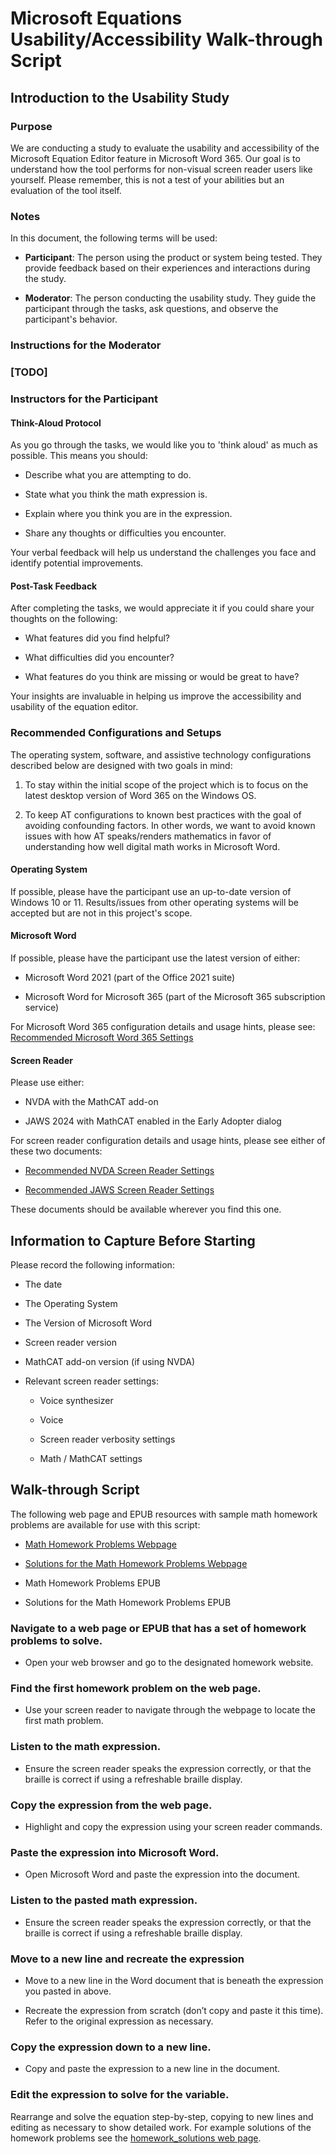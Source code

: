 # Microsoft Equations Usability/Accessibility Walk-through Script

## Introduction to the Usability Study

### Purpose

We are conducting a study to evaluate the usability and accessibility of
the Microsoft Equation Editor feature in Microsoft Word 365. Our goal is
to understand how the tool performs for non-visual screen reader users
like yourself. Please remember, this is not a test of your abilities but
an evaluation of the tool itself.

### Notes

In this document, the following terms will be used:

- **Participant**: The person using the product or system being tested.
  They provide feedback based on their experiences and interactions
  during the study.

- **Moderator**: The person conducting the usability study. They guide
  the participant through the tasks, ask questions, and observe the
  participant's behavior.

### Instructions for the Moderator

### \[TODO\]

### Instructors for the Participant

#### Think-Aloud Protocol

As you go through the tasks, we would like you to 'think aloud' as much
as possible. This means you should:

- Describe what you are attempting to do.

- State what you think the math expression is.

- Explain where you think you are in the expression.

- Share any thoughts or difficulties you encounter.

Your verbal feedback will help us understand the challenges you face and
identify potential improvements.

#### Post-Task Feedback

After completing the tasks, we would appreciate it if you could share
your thoughts on the following:

- What features did you find helpful?

- What difficulties did you encounter?

- What features do you think are missing or would be great to have?

Your insights are invaluable in helping us improve the accessibility and
usability of the equation editor.

### Recommended Configurations and Setups

The operating system, software, and assistive technology configurations
described below are designed with two goals in mind:

1.  To stay within the initial scope of the project which is to focus on
    the latest desktop version of Word 365 on the Windows OS.

2.  To keep AT configurations to known best practices with the goal of
    avoiding confounding factors. In other words, we want to avoid known
    issues with how AT speaks/renders mathematics in favor of
    understanding how well digital math works in Microsoft Word.

#### Operating System

If possible, please have the participant use an up-to-date version of
Windows 10 or 11. Results/issues from other operating systems will be
accepted but are not in this project's scope.

#### Microsoft Word

If possible, please have the participant use the latest version of
either:

- Microsoft Word 2021 (part of the Office 2021 suite)

- Microsoft Word for Microsoft 365 (part of the Microsoft 365
  subscription service)

For Microsoft Word 365 configuration details and usage hints, please see:
[Recommended Microsoft Word 365 Settings](recommended_word_365_settings.md)

#### Screen Reader

Please use either:

- NVDA with the MathCAT add-on

- JAWS 2024 with MathCAT enabled in the Early Adopter dialog

For screen reader configuration details and usage hints, please see either of these
two documents:

- [Recommended NVDA Screen Reader Settings](recommended_nvda_settings.md)

- [Recommended JAWS Screen Reader Settings](recommended_jaws_settings.md)

These documents should be available wherever you find this one.

## Information to Capture Before Starting

Please record the following information:

- The date

- The Operating System

- The Version of Microsoft Word

- Screen reader version

- MathCAT add-on version (if using NVDA)

- Relevant screen reader settings:

  - Voice synthesizer

  - Voice

  - Screen reader verbosity settings

  - Math / MathCAT settings

## Walk-through Script

The following web page and EPUB resources with sample math homework
problems are available for use with this script:

- [Math Homework Problems
  Webpage](https://brichwin.pages.iu.edu/homework.html)

- [Solutions for the Math Homework Problems
  Webpage](https://brichwin.pages.iu.edu/solutions.html)

- Math Homework Problems EPUB

- Solutions for the Math Homework Problems EPUB

### Navigate to a web page or EPUB that has a set of homework problems to solve.

- Open your web browser and go to the designated homework website.

### Find the first homework problem on the web page.

- Use your screen reader to navigate through the webpage to locate the
  first math problem.

### Listen to the math expression.

- Ensure the screen reader speaks the expression correctly, or that the
  braille is correct if using a refreshable braille display.

### Copy the expression from the web page.

- Highlight and copy the expression using your screen reader commands.

### Paste the expression into Microsoft Word.

- Open Microsoft Word and paste the expression into the document.

### Listen to the pasted math expression.

- Ensure the screen reader speaks the expression correctly, or that the
  braille is correct if using a refreshable braille display.

### Move to a new line and recreate the expression

- Move to a new line in the Word document that is beneath the expression
  you pasted in above.

- Recreate the expression from scratch (don’t copy and paste it this
  time). Refer to the original expression as necessary.

### Copy the expression down to a new line.

- Copy and paste the expression to a new line in the document.

### Edit the expression to solve for the variable.
Rearrange and solve the equation step-by-step, copying to new lines and editing as necessary to show detailed work. For example solutions of the homework problems see the [homework_solutions web page](homework_solutions.html).
